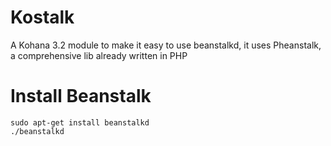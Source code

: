 # Kostalk

A Kohana 3.2 module to make it easy to use beanstalkd, it uses Pheanstalk, a comprehensive lib already written in PHP

# Install Beanstalk

	sudo apt-get install beanstalkd
	./beanstalkd